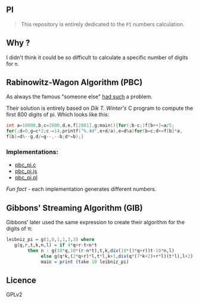 ## PI

> This repository is entirely dedicated to the `PI` numbers calculation.

## Why ?

I didn't think it could be so difficult to calculate a specific number
of digits for `π`.

## Rabinowitz-Wagon Algorithm (PBC)

As always the famous "someone else" [had such](https://crypto.stanford.edu/pbc/notes/pi/code.html) a problem.

Their solution is entirely based on *Dik T. Winter's* C program to compute the
first 800 digits of pi. Which looks like this:

```c
int a=10000,b,c=2800,d,e,f[2801],g;main(){for(;b-c;)f[b++]=a/5;
for(;d=0,g=c*2;c-=14,printf("%.4d",e+d/a),e=d%a)for(b=c;d+=f[b]*a,
f[b]=d%--g,d/=g--,--b;d*=b);}
```

### Implementations:

  * [pbc_pi.c](c/pbc_pi.c)
  * [pbc_pi.js](js/pbc_pi.js)
  * [pbc_pi.pl](perl5/pbc_pi.pl)

*Fun fact* - each implementation generates different numbers.

## Gibbons' Streaming Algorithm (GIB)

Gibbons' later used the same expression to create their algorithm for the
digits of π:

```haskell
leibniz_pi = g(1,0,1,1,3,3) where
   g(q,r,t,k,n,l) = if 4*q+r-t<n*t
        then n : g(10*q,10*(r-n*t),t,k,div(10*(3*q+r))t-10*n,l)
             else g(q*k,(2*q+r)*l,t*l,k+1,div(q*(7*k+2)+r*l)(t*l),l+2)
             main = print (take 10 leibniz_pi)
```

## Licence

GPLv2

